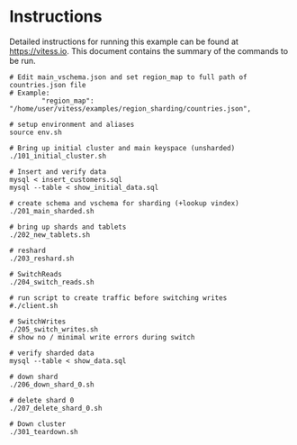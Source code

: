 # Instructions

Detailed instructions for running this example can be found at https://vitess.io.
This document contains the summary of the commands to be run.


```
# Edit main_vschema.json and set region_map to full path of countries.json file
# Example:
	    "region_map": "/home/user/vitess/examples/region_sharding/countries.json",

# setup environment and aliases
source env.sh

# Bring up initial cluster and main keyspace (unsharded)
./101_initial_cluster.sh

# Insert and verify data
mysql < insert_customers.sql
mysql --table < show_initial_data.sql

# create schema and vschema for sharding (+lookup vindex)
./201_main_sharded.sh

# bring up shards and tablets
./202_new_tablets.sh

# reshard
./203_reshard.sh

# SwitchReads
./204_switch_reads.sh

# run script to create traffic before switching writes
#./client.sh

# SwitchWrites
./205_switch_writes.sh
# show no / minimal write errors during switch

# verify sharded data
mysql --table < show_data.sql

# down shard
./206_down_shard_0.sh

# delete shard 0
./207_delete_shard_0.sh

# Down cluster
./301_teardown.sh
```
